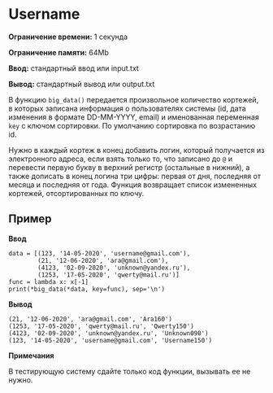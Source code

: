 # Username

**Ограничение времени:** 1 секунда

**Ограничение памяти:** 64Mb

**Ввод:** стандартный ввод или input.txt

**Вывод:** стандартный вывод или output.txt

В функцию `big_data()` передается произвольное количество кортежей, в которых записана информация о пользователях системы (id, дата изменения в формате DD-MM-YYYY, email) и именованная переменная `key` с ключом сортировки. По умолчанию сортировка по возрастанию id.

Нужно в каждый кортеж в конец добавить логин, который получается из электронного адреса, если взять только то, что записано до `@` и перевести первую букву в верхний регистр (остальные в нижний), а также дописать в конец логина три цифры: первая от дня, последняя от месяца и последняя от года. Функция возвращает список измененных кортежей, отсортированных по ключу.

## Пример

**Ввод**
```
data = [(123, '14-05-2020', 'username@gmail.com'),
        (21, '12-06-2020', 'ara@gmail.com'),
        (4123, '02-09-2020', 'unknown@yandex.ru'),
        (1253, '17-05-2020', 'qwerty@mail.ru')]
func = lambda x: x[-1]
print(*big_data(*data, key=func), sep='\n')
```

**Вывод**
```
(21, '12-06-2020', 'ara@gmail.com', 'Ara160')
(1253, '17-05-2020', 'qwerty@mail.ru', 'Qwerty150')
(4123, '02-09-2020', 'unknown@yandex.ru', 'Unknown090')
(123, '14-05-2020', 'username@gmail.com', 'Username150')
```

**Примечания**

В тестирующую систему сдайте только код функции, вызывать ее не нужно.